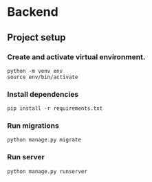 # Backend

## Project setup

### Create and activate virtual environment.
```
python -m venv env
source env/bin/activate
```

### Install dependencies
```
pip install -r requirements.txt
```

### Run migrations
```
python manage.py migrate
```

### Run server
```
python manage.py runserver
```

